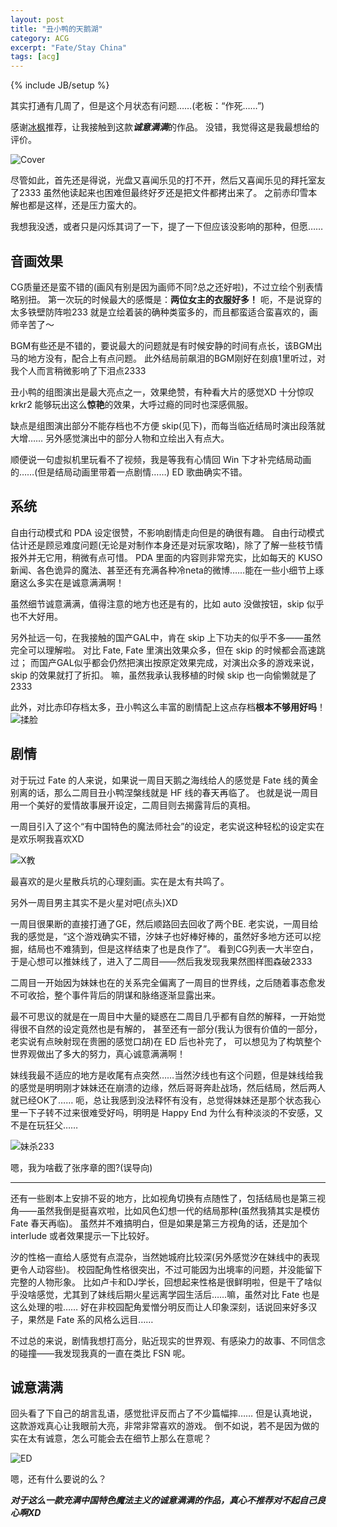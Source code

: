 ```yaml
---
layout: post
title: "丑小鸭的天鹅湖"
category: ACG
excerpt: "Fate/Stay China"
tags: [acg]
---
```

{% include JB/setup %}

其实打通有几周了，但是这个月状态有问题……(老板：“作死……”)

感谢[冰枫](http://icemaple.info/)推荐，让我接触到这款***诚意满满***的作品。
没错，我觉得这是我最想给的评价。

![Cover]({{BASE_PATH}}/images/game/teh.jpg)

尽管如此，首先还是得说，光盘又喜闻乐见的打不开，然后又喜闻乐见的拜托室友了2333
虽然他读起来也困难但最终好歹还是把文件都拷出来了。
之前赤印雪本解也都是这样，还是压力蛮大的。

我想我没透，或者只是闪烁其词了一下，提了一下但应该没影响的那种，但愿……

## 音画效果

CG质量还是蛮不错的(画风有别是因为画师不同?总之还好啦)，不过立绘个别表情略别扭。
第一次玩的时候最大的感慨是：**两位女主的衣服好多！**
呃，不是说穿的太多铁壁防阵啦233
就是立绘着装的确种类蛮多的，而且都蛮适合蛮喜欢的，画师辛苦了～

BGM有些还是不错的，要说最大的问题就是有时候安静的时间有点长，该BGM出马的地方没有，配合上有点问题。
此外结局前飙泪的BGM刚好在刻痕1里听过，对我个人而言稍微影响了下泪点2333

丑小鸭的组图演出是最大亮点之一，效果绝赞，有种看大片的感觉XD
十分惊叹 krkr2 能够玩出这么**惊艳**的效果，大呼过瘾的同时也深感佩服。

缺点是组图演出部分不能存档也不方便 skip(见下)，而每当临近结局时演出段落就大增……
另外感觉演出中的部分人物和立绘出入有点大。

顺便说一句虚拟机里玩看不了视频，我是等我有心情回 Win 下才补完结局动画的……(但是结局动画里带着一点剧情……)
ED 歌曲确实不错。

## 系统

自由行动模式和 PDA 设定很赞，不影响剧情走向但是的确很有趣。
自由行动模式估计还是顾忌难度问题(无论是对制作本身还是对玩家攻略)，除了了解一些枝节情报外并无它用，稍微有点可惜。
PDA 里面的内容则非常充实，比如每天的 KUSO 新闻、各色诡异的魔法、甚至还有充满各种冷neta的微博……能在一些小细节上琢磨这么多实在是诚意满满啊！

虽然细节诚意满满，值得注意的地方也还是有的，比如 auto 没做按钮，skip 似乎也不大好用。

另外扯远一句，在我接触的国产GAL中，肯在 skip 上下功夫的似乎不多——虽然完全可以理解啦。
对比 Fate, Fate 里演出效果众多，但在 skip 的时候都会高速跳过；
而国产GAL似乎都会仍然把演出按原定效果完成，对演出众多的游戏来说，skip 的效果就打了折扣。
嘛，虽然我承认我移植的时候 skip 也一向偷懒就是了2333

此外，对比赤印存档太多，丑小鸭这么丰富的剧情配上这点存档**根本不够用好吗**！![揉脸]({{BASE_PATH}}/images/bq/roulian.gif)

## 剧情

对于玩过 Fate 的人来说，如果说一周目天鹅之海线给人的感觉是 Fate 线的黄金别离的话，那么二周目丑小鸭涅槃线就是 HF 线的春天再临了。
也就是说一周目用一个美好的爱情故事展开设定，二周目则去揭露背后的真相。

一周目引入了这个“有中国特色的魔法师社会”的设定，老实说这种轻松的设定实在是欢乐啊我喜欢XD

![X教]({{BASE_PATH}}/images/game/tehxxjc.jpg)

最喜欢的是火星散兵坑的心理刻画。实在是太有共鸣了。

另外一周目男主其实不是火星对吧(点头)XD

一周目很果断的直接打通了GE，然后顺路回去回收了两个BE.
老实说，一周目给我的感觉是，“这个游戏确实不错，汐妹子也好棒好棒的，虽然好多地方还可以挖掘，结局也不难猜到，但是这样结束了也是良作了”。
看到CG列表一大半空白，于是心想可以推妹线了，进入了二周目——然后我发现我果然图样图森破2333

二周目一开始因为妹妹也在的关系完全偏离了一周目的世界线，之后随着事态愈发不可收拾，整个事件背后的阴谋和脉络逐渐显露出来。

最不可思议的就是在一周目中大量的疑惑在二周目几乎都有自然的解释，一开始觉得很不自然的设定竟然也是有解的，
甚至还有一部分(我认为很有价值的一部分，老实说有点映射现在贵圈的感觉口胡)在 ED 后也补完了，
可以想见为了构筑整个世界观做出了多大的努力，真心诚意满满啊！

妹线我最不适应的地方是收尾有点突然……当然汐线也有这个问题，但是妹线给我的感觉是明明刚才妹妹还在崩溃的边缘，然后哥哥奔赴战场，然后结局，然后两人就已经OK了……
呃，总让我感到没法释怀有没有，总觉得妹妹还是那个状态我心里一下子转不过来很难受好吗，明明是 Happy End 为什么有种淡淡的不安感，又不是在玩狂父……

![妹杀233]({{BASE_PATH}}/images/game/tehsiskill.jpg)

嗯，我为啥截了张序章的图?(误导向)

---

还有一些剧本上安排不妥的地方，比如视角切换有点随性了，包括结局也是第三视角——虽然我倒是挺喜欢啦，比如风色幻想一代的结局那种(虽然我猜其实是模仿 Fate 春天再临)。
虽然并不难搞明白，但是如果是第三方视角的话，还是加个 interlude 或者效果提示一下比较好。

汐的性格一直给人感觉有点混杂，当然她城府比较深(另外感觉汐在妹线中的表现更令人动容些)。
校园配角性格很突出，不过可能因为出境率的问题，并没能留下完整的人物形象。
比如卢卡和DJ学长，回想起来性格是很鲜明啦，但是干了啥似乎没啥感觉，尤其到了妹线后期火星远离学园生活后……嘛，虽然对比 Fate 也是这么处理的啦……
好在非校园配角爱憎分明反而让人印象深刻，话说回来好多汉子，果然是 Fate 系的风格么远目……

不过总的来说，剧情我想打高分，贴近现实的世界观、有感染力的故事、不同信念的碰撞——我发现我真的一直在类比 FSN 呢。

## 诚意满满

回头看了下自己的胡言乱语，感觉批评反而占了不少篇幅摔……
但是认真地说，这款游戏真心让我眼前大亮，非常非常喜欢的游戏。
倒不如说，若不是因为做的实在太有诚意，怎么可能会去在细节上那么在意呢？

![ED]({{BASE_PATH}}/images/game/tehed.jpg)

嗯，还有什么要说的么？

***对于这么一款充满中国特色魔法主义的诚意满满的作品，真心不推荐对不起自己良心啊XD***
